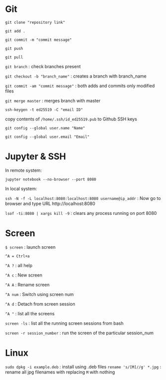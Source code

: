 # Git

`git clone "repository link"`

`git add .`

`git commit -m "commit message"`

`git push`

`git pull`

`git branch` : check branches present

`git checkout -b "branch_name"` : creates a branch with branch_name

`git commit -am "commit message"` : both adds and commits only modified files

`git merge master` : merges branch with master

`ssh-keygen -t ed25519 -C "email ID"`

copy contents of `/home/.ssh/id_ed25519.pub` to Github SSH keys

`git config --global user.name "Name"`

`git config --global user.email "Email"`


# Jupyter & SSH

In remote system:

`jupyter notebook --no-browser --port 8080`

In local system:

`ssh -N -f -L localhost:8080:localhost:8080 username@ip_addr` : Now go to browser and type URL http://localhost:8080

`lsof -ti:8080 | xargs kill -9` : clears any process running on port 8080


# Screen

`$ screen` : launch screen

`^A = Ctrl+a`

`^A ?` : all help

`^A c` : New screen

`^A A` : Rename screen

`^A num` : Switch using screen num

`^A d` : Detach from screen session

`^A "` : list all the screens

`screen -ls` : list all the running screen sessions from bash

`screen -r session_number` : run the screen of the particular session_num

# Linux

`sudo dpkg -i example.deb` : install using .deb files
`rename 's/[M]//g' *.jpg` : rename all jpg filenames with replacing `M` with nothing
